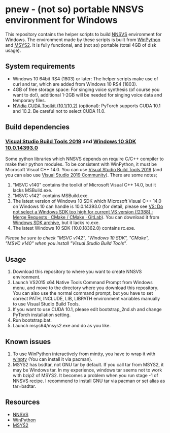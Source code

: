 # pnew - (not so) portable NNSVS environment for Windows

This repository contains the helper scripts to build [NNSVS](https://github.com/r9y9/nnsvs) environment for Windows. The environment made by these scripts is built from [WinPython](https://winpython.github.io/) and [MSYS2](https://www.msys2.org/).  It is fully functional, and (not so) portable (total 4GB of disk usage).

## System requirements
- Windows 10 64bit RS4 (1803) or later: The helper scripts make use of curl and tar, which are added from Windows 10 RS4 (1803). 
- 4GB of free storage space: For singing voice synthesis (of course you want to do!), additional 1-2GB will be needed for singing voice data and temporary files.
- [NVidia CUDA Toolkit (10.1/10.2)](https://developer.nvidia.com/cuda-toolkit) (optional): PyTorch supports CUDA 10.1 and 10.2. Be careful not to select CUDA 11.0.

## Build dependencies
### [Visual Studio Build Tools 2019](https://visualstudio.microsoft.com/visual-cpp-build-tools/) and [Windows 10 SDK 10.0.14393.0](https://developer.microsoft.com/windows/downloads/sdk-archive/)

Some python libraries which NNSVS depends on require C/C++ compiler to make their python modules.  To be consistent with WinPython, it must be Microsoft Visual C++ 14.0. You can use [Visual Studio Build Tools 2019](https://visualstudio.microsoft.com/visual-cpp-build-tools/) (and you can also use [Visual Studio 2019 Community](https://visualstudio.microsoft.com/downloads/)). There are some notes;

1. "MSVC v140" contains the toolkit of Microsoft Visual C++ 14.0, but it lacks MSBuild.exe.
2. "MSVC v142" contains MSBuild.exe.
3. The latest version of Windows 10 SDK which Microsoft Visual C++ 14.0 on Windows 10 can handle is 10.0.14393.0 (for detail, please see [VS: Do not select a Windows SDK too high for current VS version (!2388) · Merge Requests · CMake / CMake · GitLab](https://gitlab.kitware.com/cmake/cmake/-/merge_requests/2388)). You can download it from [Windows SDK archive](https://developer.microsoft.com/windows/downloads/sdk-archive/), but it lacks rc.exe.
4. The latest Windows 10 SDK (10.0.18362.0) contains rc.exe.

*Please be sure to check "MSVC v142", "Windows 10 SDK", "CMake", "MSVC v140" when you install "Visual Studio Build Tools".*

## Usage
1. Download this repository to where you want to create NNSVS environment.
2. Launch VS2015 x64 Native Tools Command Prompt from Windows menu, and move to the directory where you download this repository. You can also use the normal command prompt, but you have to set correct PATH, INCLUDE, LIB, LIBPATH environment variables manually to use Visual Studio Build Tools.
3. If you want to use CUDA 10.1, please edit bootstrap_2nd.sh and change PyTorch installation setting. 
4. Run bootstrap.bat.
5. Launch msys64/msys2.exe and do as you like.

## Known issues
1. To use WinPython interactively from mintty, you have to wrap it with [winpty](https://github.com/rprichard/winpty) (You can install it via pacman).
2. MSYS2 has bsdtar, not GNU tar by default.  If you call tar from MSYS2, it may be Windows tar. In my experience, windows tar seems not to work with bzip2 of MSYS2. It becomes a problem when you run stage -1 of NNSVS recipe.  I recommend to install GNU tar via pacman or set alias as tar=bsdtar.

## Resources
- [NNSVS](https://github.com/r9y9/nnsvs)
- [WinPython](https://winpython.github.io/) 
- [MSYS2](https://www.msys2.org/)
 
